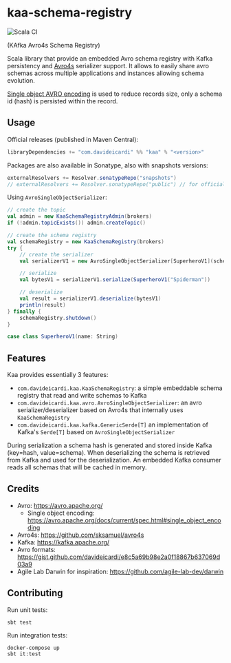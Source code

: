 # kaa-schema-registry

![Scala CI](https://github.com/davideicardi/kaa/workflows/Scala%20CI/badge.svg)

(KAfka Avro4s Schema Registry)

Scala library that provide an embedded Avro schema registry with Kafka persistency and [Avro4s](https://github.com/sksamuel/avro4s) serializer support.
It allows to easily share avro schemas across multiple applications and instances allowing schema evolution.

[Single object AVRO encoding](https://avro.apache.org/docs/current/spec.html#single_object_encoding) is used to reduce records size, only a schema id (hash) is persisted within the record.  

## Usage

Official releases (published in Maven Central):

```sbt
libraryDependencies += "com.davideicardi" %% "kaa" % "<version>"
```

Packages are also available in Sonatype, also with snapshots versions:

```sbt
externalResolvers += Resolver.sonatypeRepo("snapshots")
// externalResolvers += Resolver.sonatypeRepo("public") // for official releases
```

Using `AvroSingleObjectSerializer`:

```scala
// create the topic
val admin = new KaaSchemaRegistryAdmin(brokers)
if (!admin.topicExists()) admin.createTopic()

// create the schema registry
val schemaRegistry = new KaaSchemaRegistry(brokers)
try {
    // create the serializer
    val serializerV1 = new AvroSingleObjectSerializer[SuperheroV1](schemaRegistry)

    // serialize
    val bytesV1 = serializerV1.serialize(SuperheroV1("Spiderman"))

    // deserialize
    val result = serializerV1.deserialize(bytesV1)
    println(result)
} finally {
    schemaRegistry.shutdown()
}

case class SuperheroV1(name: String)
```

## Features

Kaa provides essentially 3 features:

- `com.davideicardi.kaa.KaaSchemaRegistry`: a simple embeddable schema registry that read and write schemas to Kafka
- `com.davideicardi.kaa.avro.AvroSingleObjectSerializer`: an avro serializer/deserializer based on Avro4s that internally uses `KaaSchemaRegistry`
- `com.davideicardi.kaa.kafka.GenericSerde[T]` an implementation of Kafka's `Serde[T]` based on `AvroSingleObjectSerializer`

During serialization a schema hash is generated and stored inside Kafka (key=hash, value=schema).
When deserializing the schema is retrieved from Kafka and used for the deserialization.
An embedded Kafka consumer reads all schemas that will be cached in memory.

## Credits

- Avro: https://avro.apache.org/
  - Single object encoding: https://avro.apache.org/docs/current/spec.html#single_object_encoding
- Avro4s: https://github.com/sksamuel/avro4s
- Kafka: https://kafka.apache.org/
- Avro formats: https://gist.github.com/davideicardi/e8c5a69b98e2a0f18867b637069d03a9
- Agile Lab Darwin for inspiration: https://github.com/agile-lab-dev/darwin

## Contributing

Run unit tests:

```
sbt test
```

Run integration tests:

```
docker-compose up
sbt it:test
```